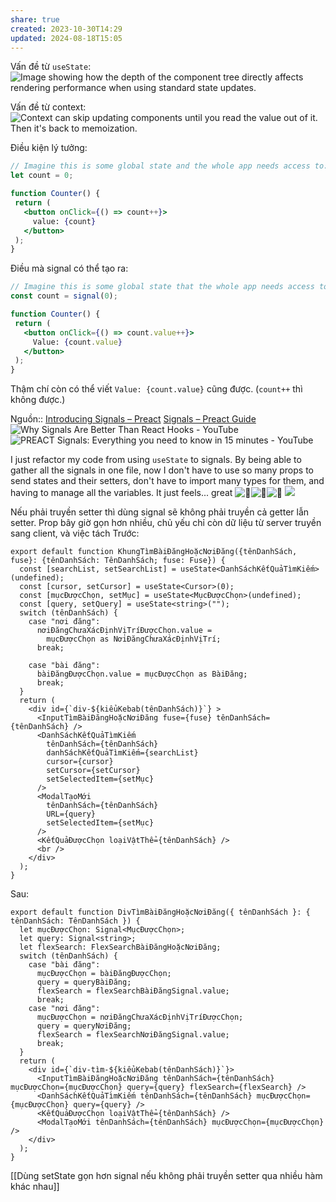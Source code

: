 ```yaml
---
share: true
created: 2023-10-30T14:29
updated: 2024-08-18T15:05
---
```

Vấn đề từ `useState`:
![Image showing how the depth of the component tree directly affects rendering performance when using standard state updates.](https://preactjs.com/signals/state-updates.png) 

Vấn đề từ context:
![Context can skip updating components until you read the value out of it. Then it's back to memoization.](https://preactjs.com/signals/context-chaos.png)

Điều kiện lý tưởng:
```jsx
// Imagine this is some global state and the whole app needs access to:
let count = 0;

function Counter() {
 return (
   <button onClick={() => count++}>
     value: {count}
   </button>
 );
}
```

Điều mà signal có thể tạo ra:
```jsx
// Imagine this is some global state that the whole app needs access to:
const count = signal(0);

function Counter() {
 return (
   <button onClick={() => count.value++}>
     Value: {count.value}
   </button>
 );
}
```
Thậm chí còn có thể viết `Value: {count.value}` cũng được. (`count++` thì không được.) 

Nguồn:: [Introducing Signals – Preact](https://preactjs.com/blog/introducing-signals/)
[Signals – Preact Guide](https://preactjs.com/guide/v10/signals/)
![Why Signals Are Better Than React Hooks - YouTube](https://youtu.be/SO8lBVWF2Y8?si=e5ufEuX6SJqA2wjO)
![PREACT Signals: Everything you need to know in 15 minutes - YouTube](https://youtu.be/aDVl8vORUUg?si=2DbxsNx-1fZxhhua)

I just refactor my code from using `useState` to signals. By being able to gather all the signals in one file, now I don't have to use so many props to send states and their setters, don't have to import many types for them, and having to manage all the variables. It just feels... great ![🫠](https://discord.com/assets/5ba2d0026109e7402c0e.svg)![🫠](https://discord.com/assets/5ba2d0026109e7402c0e.svg)![🫠](https://discord.com/assets/5ba2d0026109e7402c0e.svg)
![](https://media1.tenor.com/m/AbAExTbXCQsAAAAC/kid-kid-evil-spiderman-dance.gif) 

Nếu phải truyền setter thì dùng signal sẽ không phải truyền cả getter lẫn setter. Prop bây giờ gọn hơn nhiều, chủ yếu chỉ còn dữ liệu từ server truyền sang client, và việc tách 
Trước:
```tsx
export default function KhungTìmBàiĐăngHoặcNơiĐăng({tênDanhSách, fuse}: {tênDanhSách: TênDanhSách; fuse: Fuse}) {
  const [searchList, setSearchList] = useState<DanhSáchKếtQuảTìmKiếm>(undefined);
  const [cursor, setCursor] = useState<Cursor>(0);
  const [mụcĐượcChọn, setMục] = useState<MụcĐượcChọn>(undefined);
  const [query, setQuery] = useState<string>("");
  switch (tênDanhSách) {
    case "nơi đăng":
      nơiĐăngChưaXácĐịnhVịTríĐượcChọn.value =
        mụcĐượcChọn as NơiĐăngChưaXácĐịnhVịTrí;
      break;

    case "bài đăng":
      bàiĐăngĐượcChọn.value = mụcĐượcChọn as BàiĐăng;
      break;
  }
  return (
    <div id={`div-${kiểuKebab(tênDanhSách)}`} >
      <InputTìmBàiĐăngHoặcNơiĐăng fuse={fuse} tênDanhSách={tênDanhSách} />
	  <DanhSáchKếtQuảTìmKiếm
	    tênDanhSách={tênDanhSách}
	    danhSáchKếtQuảTìmKiếm={searchList}
	    cursor={cursor}
	    setCursor={setCursor}
	    setSelectedItem={setMục}
	  />
	  <ModalTạoMới
	    tênDanhSách={tênDanhSách}
	    URL={query}
	    setSelectedItem={setMục}
	  />
      <KếtQuảĐượcChọn loạiVậtThể={tênDanhSách} />
      <br />
    </div>
  );
}
```
Sau:
```tsx
export default function DivTìmBàiĐăngHoặcNơiĐăng({ tênDanhSách }: { tênDanhSách: TênDanhSách }) {
  let mụcĐượcChọn: Signal<MụcĐượcChọn>;
  let query: Signal<string>;
  let flexSearch: FlexSearchBàiĐăngHoặcNơiĐăng;
  switch (tênDanhSách) {
    case "bài đăng":
      mụcĐượcChọn = bàiĐăngĐượcChọn;
      query = queryBàiĐăng;
      flexSearch = flexSearchBàiĐăngSignal.value;
      break;
    case "nơi đăng":
      mụcĐượcChọn = nơiĐăngChưaXácĐịnhVịTríĐượcChọn;
      query = queryNơiĐăng;
      flexSearch = flexSearchNơiĐăngSignal.value;
      break;
  }
  return (
    <div id={`div-tìm-${kiểuKebab(tênDanhSách)}`}>
      <InputTìmBàiĐăngHoặcNơiĐăng tênDanhSách={tênDanhSách} mụcĐượcChọn={mụcĐượcChọn} query={query} flexSearch={flexSearch} />
      <DanhSáchKếtQuảTìmKiếm tênDanhSách={tênDanhSách} mụcĐượcChọn={mụcĐượcChọn} query={query} />
      <KếtQuảĐượcChọn loạiVậtThể={tênDanhSách} />
      <ModalTạoMới tênDanhSách={tênDanhSách} mụcĐượcChọn={mụcĐượcChọn} />
    </div>
  );
}
```

[[Dùng setState gọn hơn signal nếu không phải truyền setter qua nhiều hàm khác nhau]]